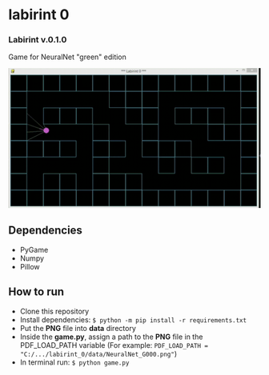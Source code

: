 # labirint 0 
### Labirint v.0.1.0

Game for NeuralNet "green" edition

![example](/img/20220121_1.gif)

## Dependencies
- PyGame
- Numpy
- Pillow

## How to run
   - Clone this repository
   - Install dependencies: `$ python -m pip install -r requirements.txt`
   - Put the **PNG** file into **data** directory
   - Inside the **game.py**, assign a path to the **PNG** file in the PDF_LOAD_PATH variable
     (For example: `PDF_LOAD_PATH = "C:/.../labirint_0/data/NeuralNet_G000.png"`)
   - In terminal run: `$ python game.py`
